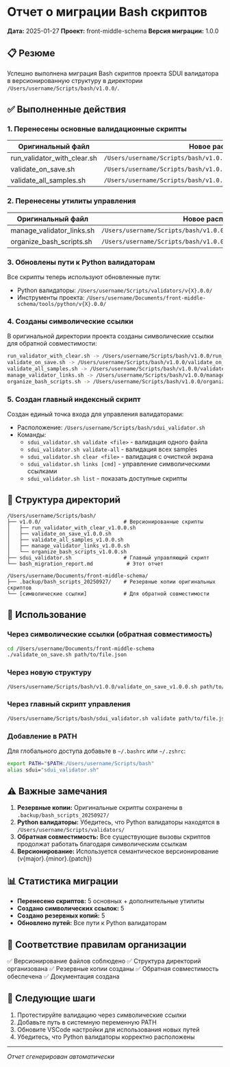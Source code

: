# Отчет о миграции Bash скриптов
**Дата:** 2025-01-27
**Проект:** front-middle-schema
**Версия миграции:** 1.0.0

## 📋 Резюме

Успешно выполнена миграция Bash скриптов проекта SDUI валидатора в версионированную структуру в директории `/Users/username/Scripts/bash/v1.0.0/`.

## ✅ Выполненные действия

### 1. Перенесены основные валидационные скрипты

| Оригинальный файл | Новое расположение |
|-------------------|-------------------|
| run_validator_with_clear.sh | `/Users/username/Scripts/bash/v1.0.0/run_validator_with_clear_v1.0.0.sh` |
| validate_on_save.sh | `/Users/username/Scripts/bash/v1.0.0/validate_on_save_v1.0.0.sh` |
| validate_all_samples.sh | `/Users/username/Scripts/bash/v1.0.0/validate_all_samples_v1.0.0.sh` |

### 2. Перенесены утилиты управления

| Оригинальный файл | Новое расположение |
|-------------------|-------------------|
| manage_validator_links.sh | `/Users/username/Scripts/bash/v1.0.0/manage_validator_links_v1.0.0.sh` |
| organize_bash_scripts.sh | `/Users/username/Scripts/bash/v1.0.0/organize_bash_scripts_v1.0.0.sh` |

### 3. Обновлены пути к Python валидаторам

Все скрипты теперь используют обновленные пути:
- Python валидаторы: `/Users/username/Scripts/validators/v{X}.0.0/`
- Инструменты проекта: `/Users/username/Documents/front-middle-schema/tools/python/v{X}.0.0/`

### 4. Созданы символические ссылки

В оригинальной директории проекта созданы символические ссылки для обратной совместимости:

```bash
run_validator_with_clear.sh -> /Users/username/Scripts/bash/v1.0.0/run_validator_with_clear_v1.0.0.sh
validate_on_save.sh -> /Users/username/Scripts/bash/v1.0.0/validate_on_save_v1.0.0.sh
validate_all_samples.sh -> /Users/username/Scripts/bash/v1.0.0/validate_all_samples_v1.0.0.sh
manage_validator_links.sh -> /Users/username/Scripts/bash/v1.0.0/manage_validator_links_v1.0.0.sh
organize_bash_scripts.sh -> /Users/username/Scripts/bash/v1.0.0/organize_bash_scripts_v1.0.0.sh
```

### 5. Создан главный индексный скрипт

Создан единый точка входа для управления валидаторами:
- Расположение: `/Users/username/Scripts/bash/sdui_validator.sh`
- Команды:
  - `sdui_validator.sh validate <file>` - валидация одного файла
  - `sdui_validator.sh validate-all` - валидация всех samples
  - `sdui_validator.sh clear <file>` - валидация с очисткой экрана
  - `sdui_validator.sh links [cmd]` - управление символическими ссылками
  - `sdui_validator.sh list` - показать доступные скрипты

## 📂 Структура директорий

```
/Users/username/Scripts/bash/
├── v1.0.0/                           # Версионированные скрипты
│   ├── run_validator_with_clear_v1.0.0.sh
│   ├── validate_on_save_v1.0.0.sh
│   ├── validate_all_samples_v1.0.0.sh
│   ├── manage_validator_links_v1.0.0.sh
│   └── organize_bash_scripts_v1.0.0.sh
├── sdui_validator.sh                 # Главный управляющий скрипт
└── bash_migration_report.md           # Этот отчет

/Users/username/Documents/front-middle-schema/
├── .backup/bash_scripts_20250927/    # Резервные копии оригинальных скриптов
└── [символические ссылки]            # Для обратной совместимости
```

## 🔧 Использование

### Через символические ссылки (обратная совместимость)
```bash
cd /Users/username/Documents/front-middle-schema
./validate_on_save.sh path/to/file.json
```

### Через новую структуру
```bash
/Users/username/Scripts/bash/v1.0.0/validate_on_save_v1.0.0.sh path/to/file.json
```

### Через главный скрипт управления
```bash
/Users/username/Scripts/bash/sdui_validator.sh validate path/to/file.json
```

### Добавление в PATH
Для глобального доступа добавьте в `~/.bashrc` или `~/.zshrc`:
```bash
export PATH="$PATH:/Users/username/Scripts/bash"
alias sdui="sdui_validator.sh"
```

## ⚠️ Важные замечания

1. **Резервные копии:** Оригинальные скрипты сохранены в `.backup/bash_scripts_20250927/`
2. **Python валидаторы:** Убедитесь, что Python валидаторы находятся в `/Users/username/Scripts/validators/`
3. **Обратная совместимость:** Все существующие вызовы скриптов продолжат работать благодаря символическим ссылкам
4. **Версионирование:** Используется семантическое версионирование (v{major}.{minor}.{patch})

## 📊 Статистика миграции

- **Перенесено скриптов:** 5 основных + дополнительные утилиты
- **Создано символических ссылок:** 5
- **Создано резервных копий:** 5
- **Обновлено путей:** Все пути к Python валидаторам

## 🧹 Соответствие правилам организации

✅ Версионирование файлов соблюдено
✅ Структура директорий организована
✅ Резервные копии созданы
✅ Обратная совместимость обеспечена
✅ Документация создана

## 📝 Следующие шаги

1. Протестируйте валидацию через символические ссылки
2. Добавьте путь в системную переменную PATH
3. Обновите VSCode настройки для использования новых путей
4. Убедитесь, что Python валидаторы корректно расположены

---
*Отчет сгенерирован автоматически*